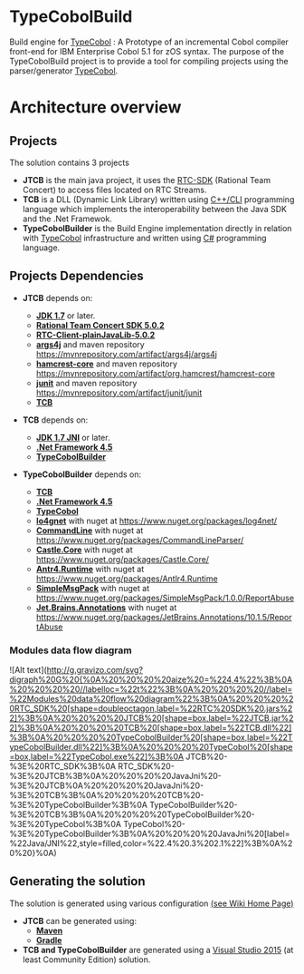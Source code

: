# TypeCobolBuild

Build engine for [TypeCobol](https://github.com/TypeCobolTeam/TypeCobol) : A Prototype of an incremental Cobol compiler front-end for IBM Enterprise Cobol 5.1 for zOS syntax.
The purpose of the TypeCobolBuild project is to provide a tool for compiling projects using the parser/generator [TypeCobol](https://github.com/TypeCobolTeam/TypeCobol). 


# Architecture overview

## Projects

The solution contains 3 projects
- **JTCB** is the main java project, it uses the [RTC-SDK](https://jazz.net/downloads/rational-team-concert/releases/5.0.2) (Rational Team Concert) to access files located on RTC Streams.
- **TCB** is a DLL (Dynamic Link Library) written using [C++/CLI](https://en.wikipedia.org/wiki/C%2B%2B/CLI) programming language which implements the interoperability between the Java SDK and the .Net Framewok.
- **TypeCobolBuilder** is the Build Engine implementation directly in relation with [TypeCobol](https://github.com/TypeCobolTeam/TypeCobol) infrastructure and written using [C#](https://fr.wikipedia.org/wiki/C_sharp) programming language.

## Projects Dependencies
- **JTCB** depends on:
	- [**JDK 1.7**](http://www.oracle.com/technetwork/java/javase/overview/index.html) or later.
	- [**Rational Team Concert SDK 5.0.2**](https://jazz.net/downloads/rational-team-concert/releases/5.0.2?p=allDownloads)
	- [**RTC-Client-plainJavaLib-5.0.2**](https://jazz.net/downloads/rational-team-concert/releases/5.0.2?p=allDownloads)
	- [**args4j**](http://args4j.kohsuke.org/) and maven repository https://mvnrepository.com/artifact/args4j/args4j
	- [**hamcrest-core**](http://hamcrest.org/JavaHamcrest/) and maven repository https://mvnrepository.com/artifact/org.hamcrest/hamcrest-core
	- [**junit**](http://junit.org/junit4/) and maven repository https://mvnrepository.com/artifact/junit/junit
	- [**TCB**](https://github.com/TypeCobolTeam/TypeCobolBuild)

- **TCB** depends on:
	- [**JDK 1.7 JNI**](http://www.oracle.com/technetwork/java/javase/overview/index.html) or later.
	- [**.Net Framework 4.5**](https://msdn.microsoft.com/fr-fr/library/5a4x27ek%28v=vs.110%29.aspx)
	- [**TypeCobolBuilder**](https://github.com/TypeCobolTeam/TypeCobolBuild)

- **TypeCobolBuilder** depends on:
	- [**TCB**](https://github.com/TypeCobolTeam/TypeCobolBuild)
	- [**.Net Framework 4.5**](https://msdn.microsoft.com/fr-fr/library/5a4x27ek%28v=vs.110%29.aspx)
	- [**TypeCobol**](https://github.com/TypeCobolTeam/TypeCobol)
	- [**lo4gnet**](https://logging.apache.org/log4net/) with nuget at https://www.nuget.org/packages/log4net/
	- [**CommandLine**](https://github.com/gsscoder/commandline) with nuget at https://www.nuget.org/packages/CommandLineParser/
	- [**Castle.Core**](http://www.castleproject.org/) with nuget at https://www.nuget.org/packages/Castle.Core/
	- [**Antr4.Runtime**](https://github.com/sharwell/antlr4cs) with nuget at https://www.nuget.org/packages/Antlr4.Runtime
	- [**SimpleMsgPack**](https://github.com/ymofen/SimpleMsgPack.Net) with nuget at https://www.nuget.org/packages/SimpleMsgPack/1.0.0/ReportAbuse
	- [**Jet.Brains.Annotations**](https://www.jetbrains.com/help/resharper/10.0/Code_Analysis__Code_Annotations.html) with nuget at https://www.nuget.org/packages/JetBrains.Annotations/10.1.5/ReportAbuse
	
### Modules data flow diagram
![Alt text](http://g.gravizo.com/svg?digraph%20G%20{%0A%20%20%20%20aize%20=%224,4%22%3B%0A%20%20%20%20//labelloc=%22t%22%3B%0A%20%20%20%20//label=%22Modules%20data%20flow%20diagram%22%3B%0A%20%20%20%20RTC_SDK%20[shape=doubleoctagon,label=%22RTC%20SDK%20.jars%22]%3B%0A%20%20%20%20JTCB%20[shape=box,label=%22JTCB.jar%22]%3B%0A%20%20%20%20TCB%20[shape=box,label=%22TCB.dll%22]%3B%0A%20%20%20%20TypeCobolBuilder%20[shape=box,label=%22TypeCobolBuilder.dll%22]%3B%0A%20%20%20%20TypeCobol%20[shape=box,label=%22TypeCobol.exe%22]%3B%0A	JTCB%20-%3E%20RTC_SDK%3B%0A	RTC_SDK%20-%3E%20JTCB%3B%0A%20%20%20%20JavaJni%20-%3E%20JTCB%0A%20%20%20%20JavaJni%20-%3E%20TCB%3B%0A%20%20%20%20TCB%20-%3E%20TypeCobolBuilder%3B%0A	TypeCobolBuilder%20-%3E%20TCB%3B%0A%20%20%20%20TypeCobolBuilder%20-%3E%20TypeCobol%3B%0A	TypeCobol%20-%3E%20TypeCobolBuilder%3B%0A%20%20%20%20JavaJni%20[label=%22Java/JNI%22,style=filled,color=%22.4%20.3%202.1%22]%3B%0A%20%20}%0A)

## Generating the solution

The solution is generated using various configuration [(see Wiki Home Page)](https://github.com/TypeCobolTeam/TypeCobolBuild/wiki)
- **JTCB** can be generated using:
	- [**Maven**](https://maven.apache.org/)
	- [**Gradle**](https://gradle.org/)
- **TCB and TypeCobolBuilder** are generated using a [Visual Studio 2015](https://www.visualstudio.com/fr-fr/products/visual-studio-community-vs.aspx) (at least Community Edition) solution.

